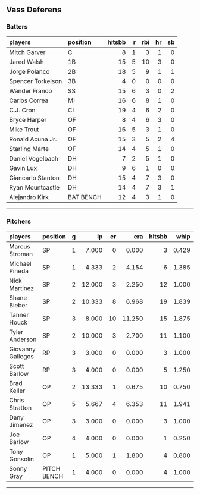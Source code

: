 ## Vass Deferens

### Batters

 
|players           |position  | hitsbb|  r| rbi| hr| sb| 
|:-----------------|:---------|------:|--:|---:|--:|--:| 
|Mitch Garver      |C         |      8|  1|   3|  1|  0| 
|Jared Walsh       |1B        |     15|  5|  10|  3|  0| 
|Jorge Polanco     |2B        |     18|  5|   9|  1|  1| 
|Spencer Torkelson |3B        |      4|  0|   0|  0|  0| 
|Wander Franco     |SS        |     15|  6|   3|  0|  2| 
|Carlos Correa     |MI        |     16|  6|   8|  1|  0| 
|C.J. Cron         |CI        |     19|  4|   6|  2|  0| 
|Bryce Harper      |OF        |      8|  4|   6|  3|  0| 
|Mike Trout        |OF        |     16|  5|   3|  1|  0| 
|Ronald Acuna Jr.  |OF        |     15|  3|   5|  2|  4| 
|Starling Marte    |OF        |     14|  4|   5|  1|  0| 
|Daniel Vogelbach  |DH        |      7|  2|   5|  1|  0| 
|Gavin Lux         |DH        |      9|  6|   1|  0|  0| 
|Giancarlo Stanton |DH        |     15|  4|   7|  3|  0| 
|Ryan Mountcastle  |DH        |     14|  4|   7|  3|  1| 
|Alejandro Kirk    |BAT BENCH |     12|  4|   3|  1|  0| 


* * *

### Pitchers

 
|players           |position    |  g|     ip| er|    era| hitsbb|  whip| so|  w| sv| 
|:-----------------|:-----------|--:|------:|--:|------:|------:|-----:|--:|--:|--:| 
|Marcus Stroman    |SP          |  1|  7.000|  0|  0.000|      3| 0.429|  5|  1|  0| 
|Michael Pineda    |SP          |  1|  4.333|  2|  4.154|      6| 1.385|  4|  0|  0| 
|Nick Martinez     |SP          |  2| 12.000|  3|  2.250|     12| 1.000|  9|  2|  0| 
|Shane Bieber      |SP          |  2| 10.333|  8|  6.968|     19| 1.839|  7|  0|  0| 
|Tanner Houck      |SP          |  3|  8.000| 10| 11.250|     15| 1.875| 10|  1|  0| 
|Tyler Anderson    |SP          |  2| 10.000|  3|  2.700|     11| 1.100| 10|  2|  0| 
|Giovanny Gallegos |RP          |  3|  3.000|  0|  0.000|      3| 1.000|  3|  0|  2| 
|Scott Barlow      |RP          |  3|  4.000|  0|  0.000|      5| 1.250|  4|  1|  1| 
|Brad Keller       |OP          |  2| 13.333|  1|  0.675|     10| 0.750|  5|  1|  0| 
|Chris Stratton    |OP          |  5|  5.667|  4|  6.353|     11| 1.941|  5|  1|  0| 
|Dany Jimenez      |OP          |  3|  3.000|  0|  0.000|      3| 1.000|  2|  0|  0| 
|Joe Barlow        |OP          |  4|  4.000|  0|  0.000|      1| 0.250|  5|  0|  4| 
|Tony Gonsolin     |OP          |  1|  5.000|  1|  1.800|      4| 0.800|  5|  1|  0| 
|Sonny Gray        |PITCH BENCH |  1|  4.000|  0|  0.000|      4| 1.000|  7|  0|  0| 


* * *


